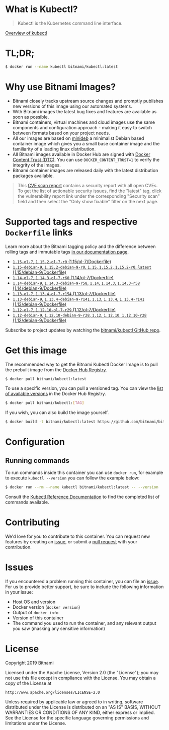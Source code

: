 
# What is Kubectl?

> Kubectl is the Kubernetes command line interface.

[Overview of kubectl](https://kubernetes.io/docs/reference/kubectl/overview/)

# TL;DR;

```bash
$ docker run --name kubectl bitnami/kubectl:latest
```

# Why use Bitnami Images?

* Bitnami closely tracks upstream source changes and promptly publishes new versions of this image using our automated systems.
* With Bitnami images the latest bug fixes and features are available as soon as possible.
* Bitnami containers, virtual machines and cloud images use the same components and configuration approach - making it easy to switch between formats based on your project needs.
* All our images are based on [minideb](https://github.com/bitnami/minideb) a minimalist Debian based container image which gives you a small base container image and the familiarity of a leading linux distribution.
* All Bitnami images available in Docker Hub are signed with [Docker Content Trust (DTC)](https://docs.docker.com/engine/security/trust/content_trust/). You can use `DOCKER_CONTENT_TRUST=1` to verify the integrity of the images.
* Bitnami container images are released daily with the latest distribution packages available.


> This [CVE scan report](https://quay.io/repository/bitnami/kubectl?tab=tags) contains a security report with all open CVEs. To get the list of actionable security issues, find the "latest" tag, click the vulnerability report link under the corresponding "Security scan" field and then select the "Only show fixable" filter on the next page.

# Supported tags and respective `Dockerfile` links

Learn more about the Bitnami tagging policy and the difference between rolling tags and immutable tags [in our documentation page](https://docs.bitnami.com/containers/how-to/understand-rolling-tags-containers/).


* [`1.15-ol-7`, `1.15.2-ol-7-r0` (1.15/ol-7/Dockerfile)](https://github.com/bitnami/bitnami-docker-kubectl/blob/1.15.2-ol-7-r0/1.15/ol-7/Dockerfile)
* [`1.15-debian-9`, `1.15.2-debian-9-r0`, `1.15`, `1.15.2`, `1.15.2-r0`, `latest` (1.15/debian-9/Dockerfile)](https://github.com/bitnami/bitnami-docker-kubectl/blob/1.15.2-debian-9-r0/1.15/debian-9/Dockerfile)
* [`1.14-ol-7`, `1.14.3-ol-7-r60` (1.14/ol-7/Dockerfile)](https://github.com/bitnami/bitnami-docker-kubectl/blob/1.14.3-ol-7-r60/1.14/ol-7/Dockerfile)
* [`1.14-debian-9`, `1.14.3-debian-9-r58`, `1.14`, `1.14.3`, `1.14.3-r58` (1.14/debian-9/Dockerfile)](https://github.com/bitnami/bitnami-docker-kubectl/blob/1.14.3-debian-9-r58/1.14/debian-9/Dockerfile)
* [`1.13-ol-7`, `1.13.4-ol-7-r154` (1.13/ol-7/Dockerfile)](https://github.com/bitnami/bitnami-docker-kubectl/blob/1.13.4-ol-7-r154/1.13/ol-7/Dockerfile)
* [`1.13-debian-9`, `1.13.4-debian-9-r141`, `1.13`, `1.13.4`, `1.13.4-r141` (1.13/debian-9/Dockerfile)](https://github.com/bitnami/bitnami-docker-kubectl/blob/1.13.4-debian-9-r141/1.13/debian-9/Dockerfile)
* [`1.12-ol-7`, `1.12.10-ol-7-r29` (1.12/ol-7/Dockerfile)](https://github.com/bitnami/bitnami-docker-kubectl/blob/1.12.10-ol-7-r29/1.12/ol-7/Dockerfile)
* [`1.12-debian-9`, `1.12.10-debian-9-r28`, `1.12`, `1.12.10`, `1.12.10-r28` (1.12/debian-9/Dockerfile)](https://github.com/bitnami/bitnami-docker-kubectl/blob/1.12.10-debian-9-r28/1.12/debian-9/Dockerfile)

Subscribe to project updates by watching the [bitnami/kubectl GitHub repo](https://github.com/bitnami/bitnami-docker-kubectl).

# Get this image

The recommended way to get the Bitnami Kubectl Docker Image is to pull the prebuilt image from the [Docker Hub Registry](https://hub.docker.com/r/bitnami/kubectl).

```bash
$ docker pull bitnami/kubectl:latest
```

To use a specific version, you can pull a versioned tag. You can view the [list of available versions](https://hub.docker.com/r/bitnami/kubectl/tags/) in the Docker Hub Registry.

```bash
$ docker pull bitnami/kubectl:[TAG]
```

If you wish, you can also build the image yourself.

```bash
$ docker build -t bitnami/kubectl:latest https://github.com/bitnami/bitnami-docker-kubectl.git
```

# Configuration

## Running commands

To run commands inside this container you can use `docker run`, for example to execute `kubectl --version` you can follow the example below:

```bash
$ docker run --rm --name kubectl bitnami/kubectl:latest -- --version
```

Consult the [Kubectl Reference Documentation](https://kubernetes.io/docs/reference/generated/kubectl/kubectl-commands) to find the completed list of commands available.

# Contributing

We'd love for you to contribute to this container. You can request new features by creating an [issue](https://github.com/bitnami/bitnami-docker-kubectl/issues), or submit a [pull request](https://github.com/bitnami/bitnami-docker-kubectl/pulls) with your contribution.

# Issues

If you encountered a problem running this container, you can file an [issue](https://github.com/bitnami/bitnami-docker-kubectl/issues). For us to provide better support, be sure to include the following information in your issue:

- Host OS and version
- Docker version (`docker version`)
- Output of `docker info`
- Version of this container
- The command you used to run the container, and any relevant output you saw (masking any sensitive information)

# License

Copyright 2019 Bitnami

Licensed under the Apache License, Version 2.0 (the "License");
you may not use this file except in compliance with the License.
You may obtain a copy of the License at

    http://www.apache.org/licenses/LICENSE-2.0

Unless required by applicable law or agreed to in writing, software
distributed under the License is distributed on an "AS IS" BASIS,
WITHOUT WARRANTIES OR CONDITIONS OF ANY KIND, either express or implied.
See the License for the specific language governing permissions and
limitations under the License.

